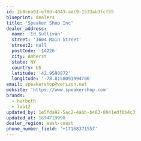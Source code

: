 ```yaml
---
id: 2b8cea91-e70d-4043-aec9-1533ab3fcf55
blueprint: dealers
title: 'Speaker Shop Inc'
dealer_address:
  name: 'Ed Sullivan'
  street: '3604 Main Street'
  street2: null
  postCode: '14226'
  city: Amherst
  state: NY
  country: US
  latitude: '42.9590872'
  longitude: '-78.8158091994706'
email: speakershop@verizon.net
website: 'https://www.speakershop.com'
brands:
  - harbeth
  - lab12
updated_by: 1e5fda92-5ac2-4abb-b403-8041edf0b4c3
updated_at: 1694719998
dealer_region: east-coast
phone_number_field: '+17168371557'
---
```

